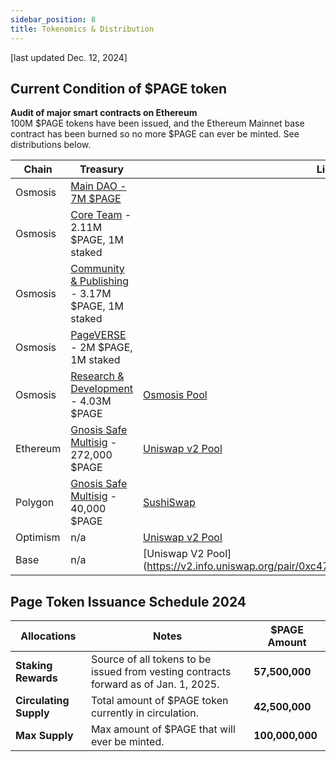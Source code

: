 ```yaml
---
sidebar_position: 8
title: Tokenomics & Distribution
---
```

[last updated Dec. 12, 2024]
## Current Condition of $PAGE token

**Audit of major smart contracts on Ethereum**<br/> 
100M $PAGE tokens have been issued, and the Ethereum Mainnet base contract has been burned so no more $PAGE can ever be minted. See distributions below.

| Chain        | Treasury                                                                                                                                            | Liquidity Pools                                                                                               |
|--------------|-----------------------------------------------------------------------------------------------------------------------------------------------------|---------------------------------------------------------------------------------------------------------------|
| Osmosis  | [Main DAO - 7M $PAGE]([url](https://daodao.zone/dao/osmo1a40j922z0kwqhw2nn0nx66ycyk88vyzcs73fyjrd092cjgyvyjksrd8dp7/treasury))<br/> 
| Osmosis  | [Core Team]([url](https://daodao.zone/dao/osmo18pl3nq7r5xht260jsm245j3c8xjhu2nd7ucasllfj4waqehrw3zsll9zgq/treasury)) - 2.11M $PAGE, 1M staked <br/> 
| Osmosis  | [Community & Publishing]([url](https://daodao.zone/dao/osmo1aseat02djeyw03ky24f6w7lakcft7exf8xxf3qrhg8ryvp7rgkpqu2e6ql/treasury)) - 3.17M $PAGE, 1M staked<br/> 
| Osmosis  | [PageVERSE]([url](https://daodao.zone/dao/osmo1ewxse6nll8w9qhfp3slm57agq806tpwy43gkpa0jkd8njsujxghsp6htsn/treasury)) - 2M $PAGE, 1M staked<br/> 
| Osmosis  | [Research & Development]([url](https://daodao.zone/dao/osmo1m6arp8k5dshsankha7tat4fyhppz4g8jtmqmflggazx3wfpvtzusgxkcdw/treasury)) - 4.03M $PAGE | [Osmosis Pool](https://app.osmosis.zone/pool/1344)                                              |
| Ethereum | [Gnosis Safe Multisig](https://app.safe.global/balances?safe=eth:0xeEFe148D85Ef37Ec79ac62AD3c96A50411770a25) - 272,000 $PAGE        | [Uniswap v2 Pool](https://app.uniswap.org/explore/pools/ethereum/0x9a25d21e204f10177738edb0C3345BD88478AaA2) |
| Polygon  | [Gnosis Safe Multisig](https://app.safe.global/balances?safe=matic:0xF6D587f6091FD06157C661ea20D8139D7A89C46D) - 40,000 $PAGE                                                                  | [SushiSwap](https://www.sushi.com/pool/137:0xf48D6955569622a8F3886eBEc8EA2c60b37e5eF5)                      |
| Optimism | n/a                                                                                                                                                 | [Uniswap v2 Pool](https://v2.info.uniswap.org/pair/0x5421DA31D54640b58355d8D16D78af84D34D2405)                                                      |
| Base | n/a | [Uniswap V2 Pool] (https://v2.info.uniswap.org/pair/0xc4730f86d1F86cE0712a7b17EE919Db7dEFad7FE) |



## Page Token Issuance Schedule 2024

| **Allocations**         | **Notes**                                                                                                | **$PAGE Amount** |
|-------------------------|----------------------------------------------------------------------------------------------------------|------------|
| **Staking Rewards**     | Source of all tokens to be issued from vesting contracts forward as of Jan. 1, 2025.                     | **57,500,000** |
| **Circulating Supply**  | Total amount of $PAGE token currently in circulation.                                                    | **42,500,000** |
| **Max Supply**          | Max amount of $PAGE that will ever be minted.                                                            | **100,000,000** |

